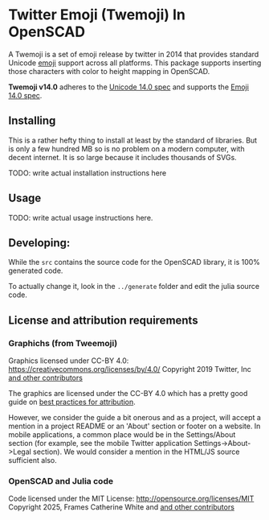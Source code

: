 # Twitter Emoji (Twemoji) In OpenSCAD

A Twemoji is a set of emoji release by twitter in 2014 that provides standard Unicode [emoji](http://en.wikipedia.org/wiki/Emoji) support across all platforms.
This package supports inserting those characters with color to height mapping in OpenSCAD.


**Twemoji v14.0** adheres to the [Unicode 14.0 spec](https://unicode.org/versions/Unicode14.0.0/) and supports the [Emoji 14.0 spec](https://www.unicode.org/reports/tr51/tr51-21.html).



## Installing
This is a rather hefty thing to install at least by the standard of libraries.
But is only a few hundred MB so is no problem on a modern computer, with decent internet.
It is so large because it includes thousands of SVGs.

TODO: write actual installation instructions here

## Usage

TODO: write actual usage instructions here.


## Developing:
While the `src` contains the source code for the OpenSCAD library, it is 100% generated code.

To actually change it, look in the `../generate` folder and edit the julia source code.


## License and attribution requirements 

### Graphichs (from Tweemoji)
Graphics licensed under CC-BY 4.0: <https://creativecommons.org/licenses/by/4.0/>
Copyright 2019 Twitter, Inc [and other contributors](https://github.com/twitter/twemoji/graphs/contributors)

The graphics are licensed under the CC-BY 4.0 which has a pretty good guide on [best practices for attribution](https://wiki.creativecommons.org/Best_practices_for_attribution).

However, we consider the guide a bit onerous and as a project, will accept a mention in a project README or an 'About' section or footer on a website. In mobile applications, a common place would be in the Settings/About section (for example, see the mobile Twitter application Settings->About->Legal section). We would consider a mention in the HTML/JS source sufficient also.


### OpenSCAD and Julia code

Code licensed under the MIT License: <http://opensource.org/licenses/MIT>
Copyright 2025, Frames Catherine White and [and other contributors](https://github.com/oxinabox/openscad_twemoji/graphs/contributors)






